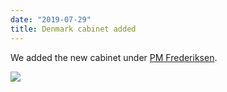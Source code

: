 ```yaml
---
date: "2019-07-29"
title: Denmark cabinet added
---
```


We added the new cabinet under [PM Frederiksen](http://www.parlgov.org/explore/dnk/cabinet/2019-06-27/).

![](/images/parliament-netherlands.jpg)

